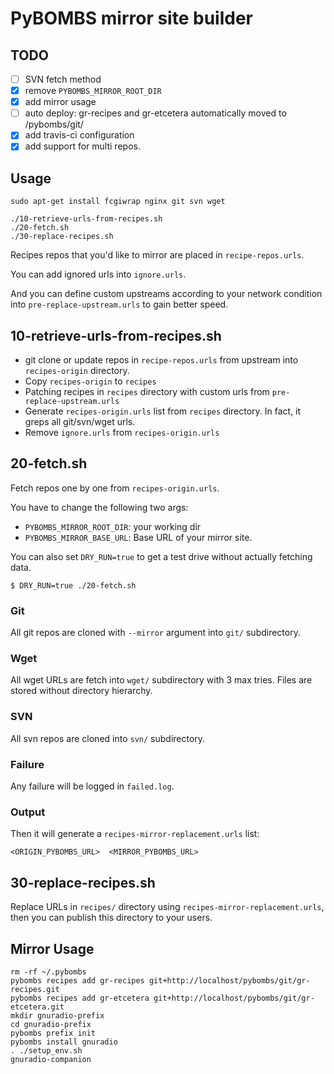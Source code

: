 # PyBOMBS mirror site builder

## TODO

 - [ ] SVN fetch method
 - [X] remove `PYBOMBS_MIRROR_ROOT_DIR`
 - [X] add mirror usage
 - [ ] auto deploy: gr-recipes and gr-etcetera automatically moved to /pybombs/git/
 - [X] add travis-ci configuration
 - [X] add support for multi repos.

## Usage

    sudo apt-get install fcgiwrap nginx git svn wget

```
./10-retrieve-urls-from-recipes.sh
./20-fetch.sh
./30-replace-recipes.sh
```

Recipes repos that you'd like to mirror are placed in `recipe-repos.urls`.

You can add ignored urls into `ignore.urls`.

And you can define custom upstreams according to your network condition into `pre-replace-upstream.urls` to gain better speed.


## 10-retrieve-urls-from-recipes.sh

 - git clone or update repos in `recipe-repos.urls` from upstream into `recipes-origin` directory.
 - Copy `recipes-origin` to `recipes`
 - Patching recipes in `recipes` directory with custom urls from `pre-replace-upstream.urls`
 - Generate `recipes-origin.urls` list from `recipes` directory. In fact, it greps all git/svn/wget urls.
 - Remove `ignore.urls` from `recipes-origin.urls`

## 20-fetch.sh

 Fetch repos one by one from `recipes-origin.urls`.

 You have to change the following two args:

 - `PYBOMBS_MIRROR_ROOT_DIR`: your working dir
 - `PYBOMBS_MIRROR_BASE_URL`: Base URL of your mirror site.

 You can also set `DRY_RUN=true` to get a test drive without actually fetching data.

```
$ DRY_RUN=true ./20-fetch.sh
```

### Git

 All git repos are cloned with `--mirror` argument into `git/` subdirectory.

### Wget

 All wget URLs are fetch into `wget/` subdirectory with 3 max tries. Files are stored without directory hierarchy.

### SVN

 All svn repos are cloned into `svn/` subdirectory.

### Failure

 Any failure will be logged in `failed.log`.

### Output

 Then it will generate a `recipes-mirror-replacement.urls` list:

    <ORIGIN_PYBOMBS_URL>  <MIRROR_PYBOMBS_URL>

## 30-replace-recipes.sh

 Replace URLs in `recipes/` directory using `recipes-mirror-replacement.urls`, then you can publish this directory to your users.


## Mirror Usage

    rm -rf ~/.pybombs
    pybombs recipes add gr-recipes git+http://localhost/pybombs/git/gr-recipes.git 
    pybombs recipes add gr-etcetera git+http://localhost/pybombs/git/gr-etcetera.git 
    mkdir gnuradio-prefix
    cd gnuradio-prefix
    pybombs prefix init
    pybombs install gnuradio
    . ./setup_env.sh
    gnuradio-companion

